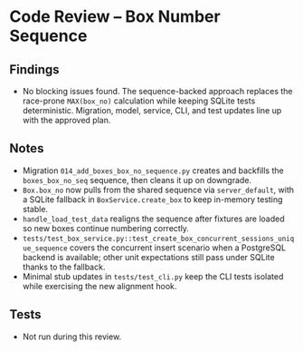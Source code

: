 # Code Review – Box Number Sequence

## Findings
- No blocking issues found. The sequence-backed approach replaces the race-prone `MAX(box_no)` calculation while keeping SQLite tests deterministic. Migration, model, service, CLI, and test updates line up with the approved plan.

## Notes
- Migration `014_add_boxes_box_no_sequence.py` creates and backfills the `boxes_box_no_seq` sequence, then cleans it up on downgrade.
- `Box.box_no` now pulls from the shared sequence via `server_default`, with a SQLite fallback in `BoxService.create_box` to keep in-memory testing stable.
- `handle_load_test_data` realigns the sequence after fixtures are loaded so new boxes continue numbering correctly.
- `tests/test_box_service.py::test_create_box_concurrent_sessions_unique_sequence` covers the concurrent insert scenario when a PostgreSQL backend is available; other unit expectations still pass under SQLite thanks to the fallback.
- Minimal stub updates in `tests/test_cli.py` keep the CLI tests isolated while exercising the new alignment hook.

## Tests
- Not run during this review.

